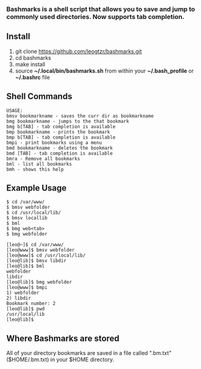 ### Bashmarks is a shell script that allows you to save and jump to commonly used directories. Now supports tab completion.

## Install

1. git clone https://github.com/leogtzr/bashmarks.git
2. cd bashmarks
3. make install
4. source **~/.local/bin/bashmarks.sh** from within your **~/.bash\_profile** or **~/.bashrc** file

## Shell Commands

    USAGE: 
	bmsv bookmarkname - saves the curr dir as bookmarkname
	bmg bookmarkname - jumps to the that bookmark
	bmg b[TAB] - tab completion is available
	bmp bookmarkname - prints the bookmark
	bmp b[TAB] - tab completion is available
	bmpi - print bookmarks using a menu
	bmd bookmarkname - deletes the bookmark
	bmd [TAB] - tab completion is available
	bmra - Remove all bookmarks
	bml - list all bookmarks
	bmh - shows this help
    
## Example Usage

	$ cd /var/www/
	$ bmsv webfolder
	$ cd /usr/local/lib/
	$ bmsv locallib
	$ bml
	$ bmg web<tab>
	$ bmg webfolder

	[leo@~]$ cd /var/www/
	[leo@www]$ bmsv webfolder
	[leo@www]$ cd /usr/local/lib/
	[leo@lib]$ bmsv libdir
	[leo@lib]$ bml
	webfolder
	libdir
	[leo@lib]$ bmg webfolder 
	[leo@www]$ bmpi 
	1) webfolder
	2) libdir
	Bookmark number: 2
	[leo@lib]$ pwd
	/usr/local/lib
	[leo@lib]$ 

## Where Bashmarks are stored
    
All of your directory bookmarks are saved in a file called ".bm.txt" ($HOME/.bm.txt) in your $HOME directory.

